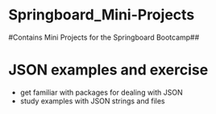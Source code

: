 # Springboard_Mini-Projects
#Contains Mini Projects for the Springboard Bootcamp##
# JSON examples and exercise
+ get familiar with packages for dealing with JSON
+ study examples with JSON strings and files 
